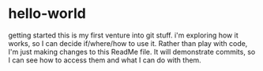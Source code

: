 # hello-world
getting started
this is my first venture into git stuff.  i'm exploring how it works, so I can decide if/where/how to use it.
Rather than play with code, I'm just making changes to this ReadMe file.  It will demonstrate commits, so I can see how to access them and what I can do with them.
